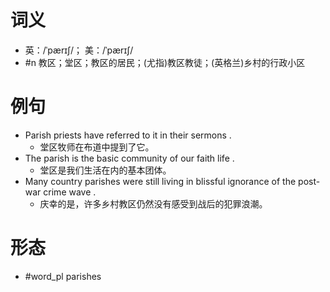 # 词义
- 英：/ˈpærɪʃ/； 美：/ˈpærɪʃ/
- #n 教区；堂区；教区的居民；(尤指)教区教徒；(英格兰)乡村的行政小区
# 例句
- Parish priests have referred to it in their sermons .
	- 堂区牧师在布道中提到了它。
- The parish is the basic community of our faith life .
	- 堂区是我们生活在内的基本团体。
- Many country parishes were still living in blissful ignorance of the post-war crime wave .
	- 庆幸的是，许多乡村教区仍然没有感受到战后的犯罪浪潮。
# 形态
- #word_pl parishes
